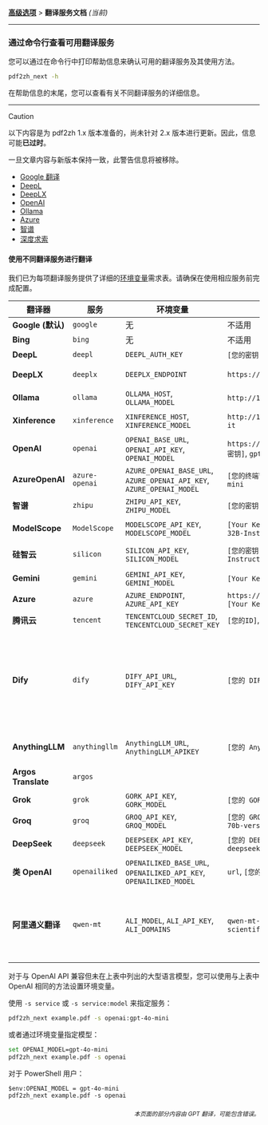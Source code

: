 [**高级选项**](./introduction.md) > **翻译服务文档** _(当前)_

---

### 通过命令行查看可用翻译服务

您可以通过在命令行中打印帮助信息来确认可用的翻译服务及其使用方法。

```bash
pdf2zh_next -h
```

在帮助信息的末尾，您可以查看有关不同翻译服务的详细信息。

---

> [!CAUTION]
> 以下内容是为 pdf2zh 1.x 版本准备的，尚未针对 2.x 版本进行更新。因此，信息可能**已过时**。
>
> 一旦文章内容与新版本保持一致，此警告信息将被移除。

* [Google 翻译](https://cloud.google.com/translate/docs)
* [DeepL](https://developers.deepl.com/docs/api-reference/translate)
* [DeepLX](https://github.com/OwO-Network/DeepLX)
* [OpenAI](https://platform.openai.com/docs/api-reference/introduction)
* [Ollama](https://github.com/ollama/ollama/blob/main/docs/api.md)
* [Azure](https://learn.microsoft.com/en-us/azure/ai-services/translator/)
* [智谱](https://bigmodel.cn/)
* [深度求索](https://api-docs.deepseek.com/)

#### 使用不同翻译服务进行翻译

我们已为每项翻译服务提供了详细的[环境变量](https://chatgpt.com/share/6734a83d-9d48-800e-8a46-f57ca6e8bcb4)需求表。请确保在使用相应服务前完成配置。

| **翻译器**       | **服务**    | **环境变量**                                             | **默认值**                                       | **备注**                                                                                                                                                                                                                  |
| -------------------- | -------------- | --------------------------------------------------------------------- | -------------------------------------------------------- | -------------------------------------------------------------------------------------------------------------------------------------------------------------------------------------------------------------------------- |
| **Google (默认)** | `google`       | 无                                                                  | 不适用                                                      | 无                                                                                                                                                                                                                       |
| **Bing**             | `bing`         | 无                                                                  | 不适用                                                      | 无                                                                                                                                                                                                                       |
| **DeepL**            | `deepl`        | `DEEPL_AUTH_KEY`                                                      | `[您的密钥]`                                             | 参见 [DeepL](https://support.deepl.com/hc/en-us/articles/360020695820-API-Key-for-DeepL-s-API)                                                                                                                              |
| **DeepLX**           | `deeplx`       | `DEEPLX_ENDPOINT`                                                     | `https://api.deepl.com/translate`                        | 参见 [DeepLX](https://github.com/OwO-Network/DeepLX)                                                                                                                                                                        |
| **Ollama**           | `ollama`       | `OLLAMA_HOST`, `OLLAMA_MODEL`                                         | `http://127.0.0.1:11434`, `gemma2`                       | 参见 [Ollama](https://github.com/ollama/ollama)                                                                                                                                                                             |
| **Xinference**       | `xinference`   | `XINFERENCE_HOST`, `XINFERENCE_MODEL`                                 | `http://127.0.0.1:9997`, `gemma-2-it`                    | 参见 [Xinference](https://github.com/xorbitsai/inference)                                                                                                                                                                   |
| **OpenAI**           | `openai`       | `OPENAI_BASE_URL`, `OPENAI_API_KEY`, `OPENAI_MODEL`                   | `https://api.openai.com/v1`, `[您的密钥]`, `gpt-4o-mini` | 参见 [OpenAI](https://platform.openai.com/docs/overview)                                                                                                                                                                    |
| **AzureOpenAI**      | `azure-openai` | `AZURE_OPENAI_BASE_URL`, `AZURE_OPENAI_API_KEY`, `AZURE_OPENAI_MODEL` | `[您的终端节点]`, `[您的密钥]`, `gpt-4o-mini`           | 参见 [Azure OpenAI](https://learn.microsoft.com/zh-cn/azure/ai-services/openai/chatgpt-quickstart?tabs=command-line%2Cjavascript-keyless%2Ctypescript-keyless%2Cpython&pivots=programming-language-python)                  |
| **智谱**            | `zhipu`        | `ZHIPU_API_KEY`, `ZHIPU_MODEL`                                        | `[您的密钥]`, `glm-4-flash`                              | 参见[智谱](https://open.bigmodel.cn/dev/api/thirdparty-frame/openai-sdk)                                                                                                                                                  |
| **ModelScope**       | `ModelScope`   | `MODELSCOPE_API_KEY`, `MODELSCOPE_MODEL`                              | `[Your Key]`, `Qwen/Qwen2.5-Coder-32B-Instruct`          | 参见 [ModelScope](https://www.modelscope.cn/docs/model-service/API-Inference/intro)                                                                                                                                         |
| **硅智云**          | `silicon`      | `SILICON_API_KEY`, `SILICON_MODEL`                                    | `[您的密钥]`, `Qwen/Qwen2.5-7B-Instruct`                 | 参见[硅智云文档](https://docs.siliconflow.cn/quickstart)                                                                                                                                                                 |
| **Gemini**           | `gemini`       | `GEMINI_API_KEY`, `GEMINI_MODEL`                                      | `[Your Key]`, `gemini-1.5-flash`                         | 参见 [Gemini](https://ai.google.dev/gemini-api/docs/openai)                                                                                                                                                                 |
| **Azure**            | `azure`        | `AZURE_ENDPOINT`, `AZURE_API_KEY`                                     | `https://api.translator.azure.cn`, `[Your Key]`          | 参阅 [Azure](https://docs.azure.cn/en-us/ai-services/translator/text-translation-overview)                                                                                                                                  |
| **腾讯云**          | `tencent`      | `TENCENTCLOUD_SECRET_ID`, `TENCENTCLOUD_SECRET_KEY`                   | `[您的ID]`, `[您的密钥]`                                | 参见[腾讯云](https://www.tencentcloud.com/products/tmt?from_qcintl=122110104)                                                                                                                                             |
| **Dify**             | `dify`         | `DIFY_API_URL`, `DIFY_API_KEY`                                        | `[您的 DIFY URL]`, `[您的密钥]`                          | 参见 [Dify](https://github.com/langgenius/dify)，需要在 Dify 的工作流输入中定义三个变量：lang_out、lang_in 和 text。                                                                                  |
| **AnythingLLM**      | `anythingllm`  | `AnythingLLM_URL`, `AnythingLLM_APIKEY`                               | `[您的 AnythingLLM URL]`, `[您的密钥]`                   | 参见 [anything-llm](https://github.com/Mintplex-Labs/anything-llm)                                                                                                                                                          |
| **Argos Translate**  | `argos`        |                                                                       |                                                          | 参见 [argos-translate](https://github.com/argosopentech/argos-translate)                                                                                                                                                    |
| **Grok**             | `grok`         | `GORK_API_KEY`, `GORK_MODEL`                                          | `[您的 GORK_API_KEY]`, `grok-2-1212`                     | 参见 [Grok](https://docs.x.ai/docs/overview)                                                                                                                                                                                |
| **Groq**             | `groq`         | `GROQ_API_KEY`, `GROQ_MODEL`                                          | `[您的 GROQ_API_KEY]`, `llama-3-3-70b-versatile`         | 参见 [Groq](https://console.groq.com/docs/models)                                                                                                                                                                           |
| **DeepSeek**         | `deepseek`     | `DEEPSEEK_API_KEY`, `DEEPSEEK_MODEL`                                  | `[您的 DEEPSEEK_API_KEY]`, `deepseek-chat`               | 参见 [DeepSeek](https://www.deepseek.com/)                                                                                                                                                                                  |
| **类 OpenAI**     | `openailiked`  | `OPENAILIKED_BASE_URL`, `OPENAILIKED_API_KEY`, `OPENAILIKED_MODEL`    | `url`, `[您的密钥]`, `模型名称`                        | 无                                                                                                                                                                                                                       |
| **阿里通义翻译** | `qwen-mt`  | `ALI_MODEL`, `ALI_API_KEY`, `ALI_DOMAINS`                             | `qwen-mt-turbo`, `[您的密钥]`, `scientific paper`        | 暂不支持繁体中文，将统一译为简体中文。详见[通义千问机器翻译](https://bailian.console.aliyun.com/?spm=5176.28197581.0.0.72e329a4HRxe99#/model-market/detail/qwen-mt-turbo) |

对于与 OpenAI API 兼容但未在上表中列出的大型语言模型，您可以使用与上表中 OpenAI 相同的方法设置环境变量。

使用 `-s service` 或 `-s service:model` 来指定服务：

```bash
pdf2zh_next example.pdf -s openai:gpt-4o-mini
```

或者通过环境变量指定模型：

```bash
set OPENAI_MODEL=gpt-4o-mini
pdf2zh_next example.pdf -s openai
```

对于 PowerShell 用户：

```shell
$env:OPENAI_MODEL = gpt-4o-mini
pdf2zh_next example.pdf -s openai
```

<div align="right"> 
<h6><small>本页面的部分内容由 GPT 翻译，可能包含错误。</small></h6>